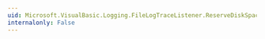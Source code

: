 ```yaml
---
uid: Microsoft.VisualBasic.Logging.FileLogTraceListener.ReserveDiskSpace
internalonly: False
---
```

